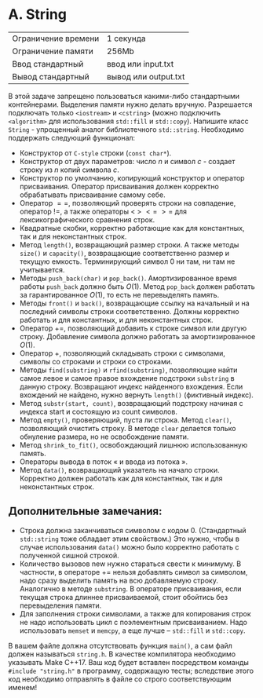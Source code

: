 # A. String

|   |                      |
|---|----------------------|
| Ограничение времени | 	1 секунда           |
| Ограничение памяти | 	256Mb               |
| Ввод	стандартный | ввод или input.txt   |
| Вывод	стандартный | вывод или output.txt |

В этой задаче запрещено пользоваться какими-либо стандартными контейнерами. Выделения памяти нужно делать вручную. Разрешается подключать только `<iostream>` и `<cstring>` (можно подключить `<algorithm>` для использования `std::fill` и `std::copy`).
Напишите класс `String` - упрощенный аналог библиотечного `std::string`. Необходимо поддержать следующий функционал:

- Конструктор от `C-style` строки (`const char*`).
- Конструктор от двух параметров: число $n$ и символ $c$ - создает строку из $n$ копий символа $c$.
- Конструктор по умолчанию, копирующий конструктор и оператор присваивания. Оператор присваивания должен корректно обрабатывать присваивание самому себе.
- Оператор $==$, позволяющий проверять строки на совпадение, оператор $!=$, а также операторы $<$ $>$ $<=$ $>=$ для лексикографического сравнения строк.
- Квадратные скобки, корректно работающие как для константных, так и для неконстантных строк.
- Метод `length()`, возвращающий размер строки. А также методы `size()` и `capacity()`, возвращающие соответственно размер и текущую емкость. Терминирующий символ 0 ни там, ни там не учитывается.
- Методы `push_back(char)` и `pop_back()`. Амортизированное время работы `push_back` должно быть $O(1)$. Метод `pop_back` должен работать за гарантированное $O(1)$, то есть не перевыделять память.
- Методы `front()` и `back()`, возвращающие ссылку на начальный и на последний символы строки соответственно. Должны корректно работать и для константных, и для неконстантных строк.
- Оператор $+=$, позволяющий добавить к строке символ или другую строку. Добавление символа должно работать за амортизированное $O(1)$.
- Оператор $+$, позволяющий складывать строки с символами, символы со строками и строки со строками.
- Методы `find(substring)` и `rfind(substring)`, позволяющие найти самое левое и самое правое вхождение подстроки `substring` в данную строку. Возвращают индекс найденного вхождения. Если вхождений не найдено, нужно вернуть `length()` (фиктивный индекс).
- Метод `substr(start, count)`, возвращающий подстроку начиная с индекса start и состоящую из count символов.
- Метод `empty()`, проверяющий, пуста ли строка. Метод `clear()`, позволяющий очистить строку. В методе `clear` делается только обнуление размера, но не освобождение памяти.
- Метод `shrink_to_fit()`, освобождающий лишнюю использованную память.
- Операторы вывода в поток $«$ и ввода из потока $»$.
- Метод `data()`, возвращающий указатель на начало строки. Корректно должен работать как для константных, так и для неконстантных строк.

## Дополнительные замечания:
- Строка должна заканчиваться символом с кодом 0. (Стандартный `std::string` тоже обладает этим свойством.) Это нужно, чтобы в случае использования `data()` можно было корректно работать с полученной сишной строкой.
- Количество вызовов new нужно стараться свести к минимуму. В частности, в операторе $+=$ нельзя добавлять символ за символом, надо сразу выделить память на всю добавляемую строку. Аналогично в методе `substring`. В операторе присваивания, если текущая строка длиннее присваиваемой, стоит обойтись без перевыделения памяти.
- Для заполнения строки символами, а также для копирования строк не надо использовать цикл с поэлементным присваиванием. Надо использовать `memset` и `memcpy`, а еще лучше – `std::fill` и `std::copy`.

В вашем файле должна отсутствовать функция `main()`, а сам файл должен называться `string.h`. В качестве компилятора необходимо указывать Make C++17. Ваш код будет вставлен посредством команды `#include "string.h"` в программу, содержащую тесты; вследствие этого код необходимо отправлять в файле со строго соответствующим именем!